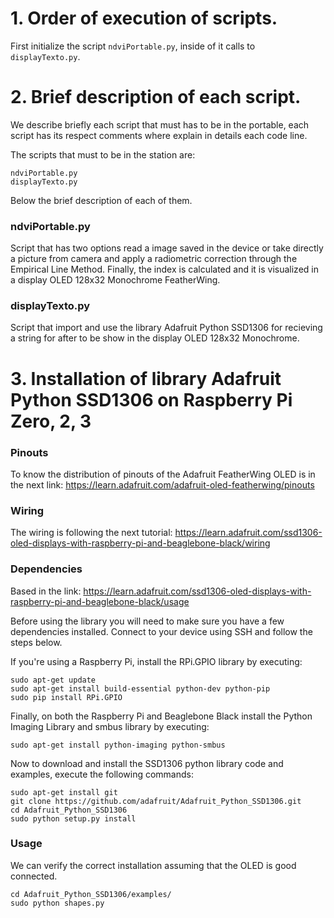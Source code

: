 # 1. Order of execution of scripts.

First initialize the script `ndviPortable.py`, inside of it calls to `displayTexto.py`.

# 2. Brief description of each script.
We describe briefly each script that must has to be in the portable, each script has its respect comments where explain in details each  code line.

The scripts that must to be in the station are:
```
ndviPortable.py
displayTexto.py
```

Below the brief description of each of them.

### ndviPortable.py
Script that has two options read a image saved in the device or take directly a picture from camera and apply a radiometric correction through the Empirical Line Method. Finally, the index is calculated and it is visualized in a display OLED 128x32 Monochrome FeatherWing.

### displayTexto.py
Script that import and use the library Adafruit Python SSD1306 for recieving a string for after to be show in the display OLED 128x32 Monochrome.  

# 3. Installation of library Adafruit Python SSD1306 on Raspberry Pi Zero, 2, 3

### Pinouts

To know the distribution of pinouts of the Adafruit FeatherWing OLED is in the next link: https://learn.adafruit.com/adafruit-oled-featherwing/pinouts

### Wiring

The wiring is following the next tutorial: https://learn.adafruit.com/ssd1306-oled-displays-with-raspberry-pi-and-beaglebone-black/wiring

### Dependencies

Based in the link: https://learn.adafruit.com/ssd1306-oled-displays-with-raspberry-pi-and-beaglebone-black/usage

Before using the library you will need to make sure you have a few dependencies installed. Connect to your device using SSH and follow the steps below.

If you're using a Raspberry Pi, install the RPi.GPIO library by executing:
```
sudo apt-get update
sudo apt-get install build-essential python-dev python-pip
sudo pip install RPi.GPIO
```

Finally, on both the Raspberry Pi and Beaglebone Black install the Python Imaging Library and smbus library by executing:
```
sudo apt-get install python-imaging python-smbus
```

Now to download and install the SSD1306 python library code and examples, execute the following commands:
```
sudo apt-get install git
git clone https://github.com/adafruit/Adafruit_Python_SSD1306.git
cd Adafruit_Python_SSD1306
sudo python setup.py install
```

### Usage
We can verify the correct installation assuming that the OLED is good connected.
```
cd Adafruit_Python_SSD1306/examples/
sudo python shapes.py
```

